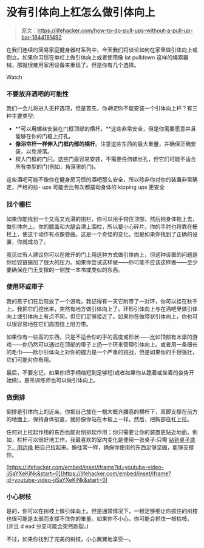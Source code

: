 # 没有引体向上杠怎么做引体向上

> 原文：<https://lifehacker.com/how-to-do-pull-ups-without-a-pull-up-bar-1844181492>

在我们连续的简易家庭健身器材系列中，今天我们将谈论如何在家里做引体向上或倒立。如果你习惯在单杠上做引体向上或者使用像 lat pulldown 这样的绳索器械，那就很难用家用设备来重现了。但是你有几个选择。

Watch

### 不要放弃酒吧的可能性

我们一会儿将进入无杆选项，但是首先，你*确定*你不能安装一个引体向上杆？有三种主要类型:

*   **可以用螺丝安装在门框顶部的横杆。**这些非常安全，但是你需要愿意并且能够在你的门框上打孔。
*   **像浴帘杆一样伸入门框内部的横杆**。注意这些东西的最大重量，并确保正确安装，以免滑落。
*   楔入门框的门闩。这些门最容易安装，不需要任何螺丝孔，但它们可能不适合所有类型的门(例如，角落里的门)。

这些酒吧可能不像你在健身房习惯的酒吧那么安全，所以除非你对你的装置非常确定，严格的拉- ups 可能会比每次都摆动身体的 kipping ups 更安全

### 找个栅栏

如果你能找到一个又高又光滑的围栏，你可以用手钩住顶部，然后把身体拖上去，做引体向上。你的膝盖和大腿会滑上围栏，所以要小心碎片。你的手肘也将靠在栅栏上，使这个动作有点像卷曲。这是一个奇怪的变化，但是如果你找到了正确的设置，你就成功了。

我见过有人建议你可以在敞开的门上用这种方式做引体向上，但这种设置的问题是你给铰链施加了很大的压力。如果你尝试这样做——你可能不应该这样做——至少要确保在门无支撑的一侧放一本书或类似的东西。

### 使用环或带子

我的孩子们在后院放了一个游戏，我记得有一天它附带了一对环，你可以挂在秋千上。我把它们挖出来，突然有地方做引体向上了。环形引体向上与在酒吧里做引体向上或引体向上有点不同，但它们足够接近了。如果你在做带状引体向上，你也可以很容易地在它们周围绕上阻力带。

如果你有一些高的东西，只是不适合你的手的高度或形状——比如顶部有木梁的游戏——你仍然可以通过在顶部的带子上扔一个环来管理引体向上。或者用一条细长的毛巾——欧尔引体向上对你的握力是一个严重的挑战，但是如果你的手很强壮，它们可能对你有用。

最后，不要忘记，如果你把手柄缩短到足够短(或者如果你从跪着或坐着的姿势开始做)，悬吊训练师也可以做引体向上。

### 做倒排

倒排是引体向上的近亲。你把自己放在一根大概齐腰高的横杆下，双脚支撑在前方的地面上，保持身体挺直，就好像你站在木板上一样。然后，把胸部往杠上拉。

任何对上拉起作用的东西也能对倒排起作用；你只需要让你的装置更贴近地面。例如，栏杆可以很好地工作。我最喜欢的室内变化是使用一张桌子:只需 [钻到桌子底下，用边缘](https://www.youtube.com/watch?v=jjSaYXeKiNk) 把自己拉起来。像往常一样，确保你使用的东西足够坚固，能够支撑你。

 [https://lifehacker.com/embed/inset/iframe?id=youtube-video-jjSaYXeKiNk&start=0](https://lifehacker.com/embed/inset/iframe?id=youtube-video-jjSaYXeKiNk&start=0) 

### 小心树枝

是的，你可以在树枝上做引体向上。但是通常情况下，一根足够细让你抓住的树枝也很可能是太弱而支撑不住你的重量。如果你不小心，你可能会抓住一根枯枝。(并且 d ead 分支可能会突然断裂。)

不过，如果你找到了完美的树枝，小心翼翼地享受—。